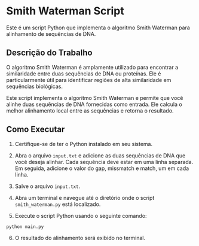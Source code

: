 # Smith Waterman Script

Este é um script Python que implementa o algoritmo Smith Waterman para alinhamento de sequências de DNA.

## Descrição do Trabalho

O algoritmo Smith Waterman é amplamente utilizado para encontrar a similaridade entre duas sequências de DNA ou proteínas. Ele é particularmente útil para identificar regiões de alta similaridade em sequências biológicas.

Este script implementa o algoritmo Smith Waterman e permite que você alinhe duas sequências de DNA fornecidas como entrada. Ele calcula o melhor alinhamento local entre as sequências e retorna o resultado.

## Como Executar

1. Certifique-se de ter o Python instalado em seu sistema.

2. Abra o arquivo `input.txt` e adicione as duas sequências de DNA que você deseja alinhar. Cada sequência deve estar em uma linha separada. Em seguida, adicione o valor do gap, missmatch e match, um em cada linha.

3. Salve o arquivo `input.txt`.

4. Abra um terminal e navegue até o diretório onde o script `smith_waterman.py` está localizado.

5. Execute o script Python usando o seguinte comando:

  ```bash
  python main.py
  ```

6. O resultado do alinhamento será exibido no terminal.
